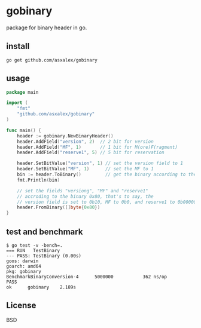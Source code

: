 gobinary
===
package for binary header in go.

## install
`go get github.com/asxalex/gobinary`

## usage
```go
package main

import (
	"fmt"
	"github.com/asxalex/gobinary"
)

func main() {
	header := gobinary.NewBinaryHeader()
	header.AddField("version", 2)  // 2 bit for version
	header.AddField("MF", 1)       // 1 bit for M(ore)F(ragment)
	header.AddField("reserve1", 5) // 5 bit for reservation

	header.SetBitValue("version", 1) // set the version field to 1
	header.SetBitValue("MF", 1)      // set the MF to 1
	bin := header.ToBinary()         // get the binary according to the header
	fmt.Println(bin)

	// set the fields "versiong", "MF" and "reserve1"
	// accroding to the binary 0x80, that's to say, the
	// version field is set to 0b10, MF to 0b0, and reserve1 to 0b00000
	header.FromBinary([]byte{0x80})
}
```

## test and benchmark

```shell
$ go test -v -bench=.
=== RUN   TestBinary
--- PASS: TestBinary (0.00s)
goos: darwin
goarch: amd64
pkg: gobinary
BenchmarkBinaryConversion-4   	 5000000	       362 ns/op
PASS
ok  	gobinary	2.189s
```

## License
BSD
